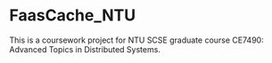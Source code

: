 # FaasCache_NTU
This is a coursework project for NTU SCSE graduate course CE7490: Advanced Topics in Distributed Systems.
